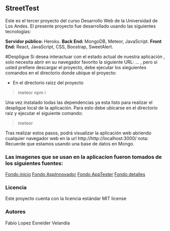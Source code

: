 ## StreetTest
Este es el tercer proyecto del curso Desarrollo Web de la Universidad de Los Andes. El presente proyecto fue desarrollado usando 
las siguientes tecnologías:

**Servidor público:** Heroku.
**Back End:** MongoDB, Meteor, JavaScript.
**Front End:** React, JavaScript, CSS, Boostrap, SweetAlert.

#Despligue
Si desea interactuar con el estado actual de nuestra aplicación , solo necesita abrir en su navegador favorito la siguiente URL: ... , 
pero si usted prefiere descargar el proyecto, debe ejecutar los sieguientes comandos en el directorio donde ubique el proyecto:
* En el directorio raízz del proyecto

> meteor npm i

Una vez instalado todas las dependencias ya esta listo para realizar el despligue local de la aplicación. Para esto debe ubicarse 
en el directorio raiz y ejecutar el siguiente comando:

> meteor

Tras realizar estos pasos, podrá visualizar la aplicación web abriendo cualquier navegador web en la url http://http://localhost:3000/
nota: Recuerde que estamos usando una base de datos en Mongo.

### Las imagenes que se usan en la aplicacion fueron tomados de los siguientes fuentes:
[Fondo inicio](https://ak6.picdn.net/shutterstock/videos/4805756/thumb/1.jpg)
[Fondo AppInnovador](https://www.celi.it/wp-content/uploads/2016/09/Innovative-SMEs.jpg)
[Fondo AppTester](https://wallpaperscraft.com/image/books_notebooks_watch_pens_pen_67310_1920x1080.jpg)
[Fondo detalles](https://image.freepik.com/vetores-gratis/projeto-de-fundo-de-mosaico-de-triangulo-abstrato_1164-1262.jpg)

### Licencia
Este proyecto cuenta con la licencia estándar MIT license

### Autores
Fabio Lopez
Esneider Velandia
